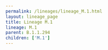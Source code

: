 ```yaml
---
permalink: /lineages/lineage_M.1.html
layout: lineage_page
title: Lineage M.1
lineage: M.1
parent: B.1.1.294
children: ['M.1']
---
```

